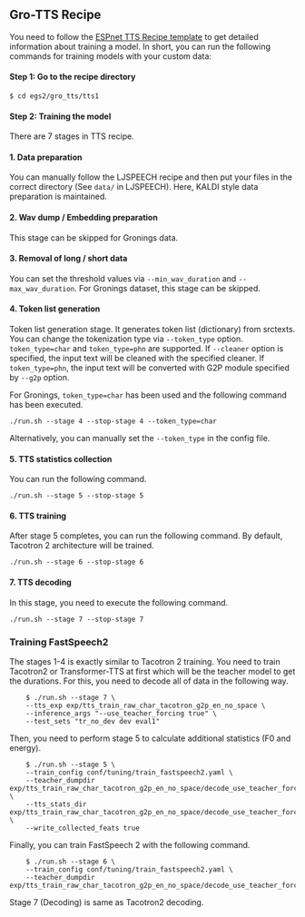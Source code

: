## Gro-TTS Recipe

You need to follow the [ESPnet TTS Recipe template](https://github.com/espnet/espnet/tree/master/egs2/TEMPLATE/tts1) to get detailed information about training a model. In short, you can run the following commands for training models with your custom data:

#### Step 1: Go to the recipe directory
```
$ cd egs2/gro_tts/tts1
```
#### Step 2: Training the model

There are 7 stages in TTS recipe. 

#### 1. Data preparation

You can manually follow the LJSPEECH recipe and then put your files in the correct directory (See ```data/``` in LJSPEECH). Here, KALDI style data preparation is maintained.

#### 2. Wav dump / Embedding preparation

This stage can be skipped for Gronings data.

#### 3. Removal of long / short data

You can set the threshold values via ```--min_wav_duration``` and ```--max_wav_duration```. For Gronings dataset, this stage can be skipped.

#### 4. Token list generation

Token list generation stage. It generates token list (dictionary) from srctexts. You can change the tokenization type via ```--token_type``` option. ```token_type=char``` and ```token_type=phn``` are supported. If ```--cleaner``` option is specified, the input text will be cleaned with the specified cleaner. If ```token_type=phn```, the input text will be converted with G2P module specified by ```--g2p``` option.

For Gronings, ```token_type=char``` has been used and the following command has been executed.

```
./run.sh --stage 4 --stop-stage 4 --token_type=char
```

Alternatively, you can manually set the ```--token_type``` in the config file.

#### 5. TTS statistics collection

You can run the following command.

```
./run.sh --stage 5 --stop-stage 5
```

#### 6. TTS training

After stage 5 completes, you can run the following command. By default, Tacotron 2 architecture will be trained.

```
./run.sh --stage 6 --stop-stage 6
```

#### 7. TTS decoding

In this stage, you need to execute the following command.

```
./run.sh --stage 7 --stop-stage 7
```

### Training FastSpeech2

The stages 1-4 is exactly similar to Tacotron 2 training. You need to train Tacotron2 or Transformer-TTS at first which will be the teacher model to get the durations. For this, you need to decode all of data in the following way.

``` 
    $ ./run.sh --stage 7 \
    --tts_exp exp/tts_train_raw_char_tacotron_g2p_en_no_space \
    --inference_args "--use_teacher_forcing true" \
    --test_sets "tr_no_dev dev eval1" 
```

Then, you need to perform stage 5 to calculate additional statistics (F0 and energy).

``` 
    $ ./run.sh --stage 5 \
    --train_config conf/tuning/train_fastspeech2.yaml \
    --teacher_dumpdir exp/tts_train_raw_char_tacotron_g2p_en_no_space/decode_use_teacher_forcingtrue_train.loss.ave \
    --tts_stats_dir exp/tts_train_raw_char_tacotron_g2p_en_no_space/decode_use_teacher_forcingtrue_train.loss.ave/stats \
    --write_collected_feats true
```
    
Finally, you can train FastSpeech 2 with the following command.

``` 
    $ ./run.sh --stage 6 \
    --train_config conf/tuning/train_fastspeech2.yaml \
    --teacher_dumpdir exp/tts_train_raw_char_tacotron_g2p_en_no_space/decode_use_teacher_forcingtrue_train.loss.ave 
```

Stage 7 (Decoding) is same as Tacotron2 decoding.
